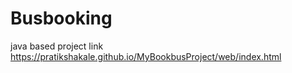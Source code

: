 # Busbooking
java based project
link https://pratikshakale.github.io/MyBookbusProject/web/index.html
